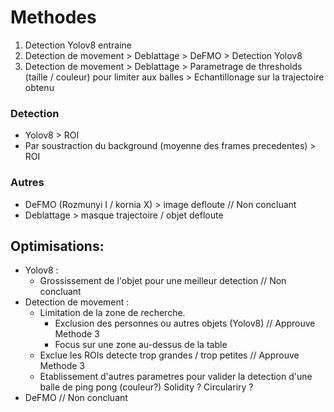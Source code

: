 # Methodes
1. Detection Yolov8 entraine
2. Detection de movement > Deblattage > DeFMO > Detection Yolov8
3. Detection de movement > Deblattage > Parametrage de thresholds (taille / couleur) pour limiter aux balles > Echantillonage sur la trajectoire obtenu

### Detection
- Yolov8 > ROI
- Par soustraction du background (moyenne des frames precedentes) > ROI

### Autres
- DeFMO (Rozmunyi I / kornia X) > image defloute // Non concluant
- Deblattage > masque trajectoire / objet defloute

## Optimisations:
- Yolov8 :
  - Grossissement de l'objet pour une meilleur detection // Non concluant
- Detection de movement :
  - Limitation de la zone de recherche.
    - Exclusion des personnes ou autres objets (Yolov8) // Approuve Methode 3
    - Focus sur une zone au-dessus de la table
  - Exclue les ROIs detecte trop grandes / trop petites // Approuve Methode 3
  - Etablissement d'autres parametres pour valider la detection d'une balle de ping pong (couleur?) Solidity ? Circulariry ?
- DeFMO // Non concluant